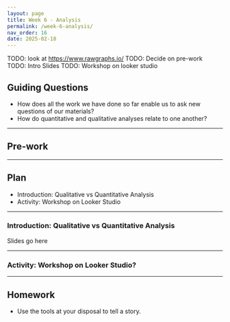 ```yaml
---
layout: page
title: Week 6 - Analysis
permalink: /week-6-analysis/
nav_order: 16
date: 2025-02-18
---
```


TODO: look at https://www.rawgraphs.io/
TODO: Decide on pre-work
TODO: Intro Slides
TODO: Workshop on looker studio

## Guiding Questions

* How does all the work we have done so far enable us to ask new questions of our materials?
* How do quantitative and qualitative analyses relate to one another?

---
## Pre-work

---
## Plan

* Introduction: Qualitative vs Quantitative Analysis
* Activity: Workshop on Looker Studio

---
### Introduction: Qualitative vs Quantitative Analysis
Slides go here

---
### Activity: Workshop on Looker Studio?


---
## Homework
* Use the tools at your disposal to tell a story.
